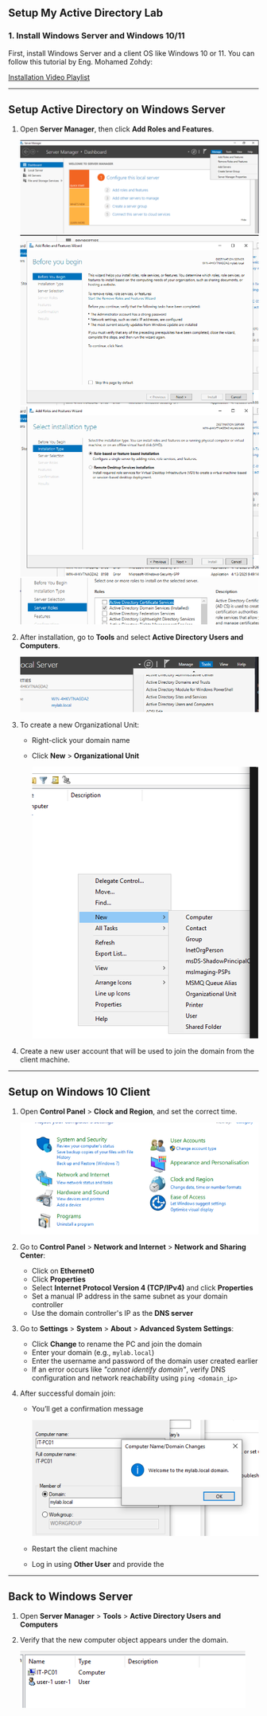 ## Setup My Active Directory Lab

### 1. Install Windows Server and Windows 10/11
First, install Windows Server and a client OS like Windows 10 or 11. You can follow this tutorial by Eng. Mohamed Zohdy:

[Installation Video Playlist](https://www.youtube.com/watch?v=hYRNvdcmPfU&list=PLDxVq3TlR9y2sMXaL_yLp-r6pUpevgC-w)

---

## Setup Active Directory on Windows Server

1. Open **Server Manager**, then click **Add Roles and Features**.
   
   ![](images/tools.png)
   ![](images/act_1.png)
   ![](images/act_2.png)
   ![](images/act_3.png)



2. After installation, go to **Tools** and select **Active Directory Users and Computers**.
   
   ![](images/after.png)
    
3. To create a new Organizational Unit:
   - Right-click your domain name
   - Click **New** > **Organizational Unit**
   
     ![](images/create_org.png)

4. Create a new user account that will be used to join the domain from the client machine.

---

## Setup on Windows 10 Client

1. Open **Control Panel** > **Clock and Region**, and set the correct time.
  
   ![](images/time.png)
   

2. Go to **Control Panel** > **Network and Internet** > **Network and Sharing Center**:
   - Click on **Ethernet0**
   - Click **Properties**
   - Select **Internet Protocol Version 4 (TCP/IPv4)** and click **Properties**
   - Set a manual IP address in the same subnet as your domain controller
   - Use the domain controller's IP as the **DNS server**

3. Go to **Settings** > **System** > **About** > **Advanced System Settings**:
   - Click **Change** to rename the PC and join the domain
   - Enter your domain (e.g., `mylab.local`)
   - Enter the username and password of the domain user created earlier
   - If an error occurs like *"cannot identify domain"*, verify DNS configuration and network reachability using `ping <domain_ip>`

4. After successful domain join:
   - You’ll get a confirmation message

      ![](images/success.png)
   - Restart the client machine
   - Log in using **Other User** and provide the 

---

## Back to Windows Server

1. Open **Server Manager** > **Tools** > **Active Directory Users and Computers**
2. Verify that the new computer object appears under the domain.
   
   ![](images/done.png)
